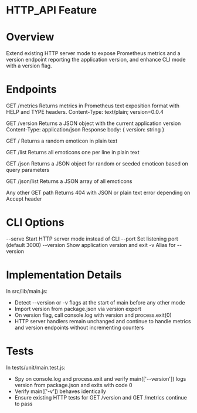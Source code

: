 # HTTP_API Feature

# Overview
Extend existing HTTP server mode to expose Prometheus metrics and a version endpoint reporting the application version, and enhance CLI mode with a version flag.

# Endpoints
GET /metrics
  Returns metrics in Prometheus text exposition format with HELP and TYPE headers.
  Content-Type: text/plain; version=0.0.4

GET /version
  Returns a JSON object with the current application version
  Content-Type: application/json
  Response body: { version: string }

GET /
  Returns a random emoticon in plain text

GET /list
  Returns all emoticons one per line in plain text

GET /json
  Returns a JSON object for random or seeded emoticon based on query parameters

GET /json/list
  Returns a JSON array of all emoticons

Any other GET path
  Returns 404 with JSON or plain text error depending on Accept header

# CLI Options
--serve       Start HTTP server mode instead of CLI
--port <n>    Set listening port (default 3000)
--version     Show application version and exit
-v            Alias for --version

# Implementation Details
In src/lib/main.js:
- Detect --version or -v flags at the start of main before any other mode
- Import version from package.json via version export
- On version flag, call console.log with version and process.exit(0)
- HTTP server handlers remain unchanged and continue to handle metrics and version endpoints without incrementing counters

# Tests
In tests/unit/main.test.js:
- Spy on console.log and process.exit and verify main(['--version']) logs version from package.json and exits with code 0
- Verify main(['-v']) behaves identically
- Ensure existing HTTP tests for GET /version and GET /metrics continue to pass